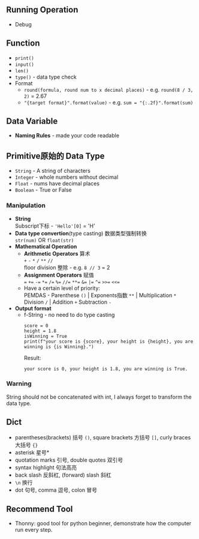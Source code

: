 ## Running Operation
- Debug


## Function
- `print()`
- `input()`
- `len()`
- `type()` - data type check
- Format
  - `round(formula, round num to x decimal places)` - e.g. `round(8 / 3, 2)` = 2.67
  - `"{target format}".format(value)` - e.g. `sum = "{:.2f}".format(sum)`

## Data Variable
- **Naming Rules** - made your code readable

## Primitive原始的 Data Type
- `String` - A string of characters
- `Integer` - whole numbers without decimal
- `Float` - nums have decimal places
- `Boolean` - True or False
### Manipulation
- **String**  
  Subscript下标 - `'Hello'[0]` = 'H'
- **Data type convertion**(type casting)  数据类型强制转换  
  `str(num)` OR `float(str)`
- **Mathematical Operation**
  - **Arithmetic Operators** 算术  
    `+` `-` `*` `/` `**` `//`  
    floor division 整除 - e.g. `8 // 3` = 2
  - **Assignment Operators** 赋值  
    `=` `+=` `-=` `*=` `/=` `%=` `//=` `**=` `&=` `|=` `^=` `>>=` `<<=`
  - Have a certain level of priority:  
    PEMDAS - Parenthese `()` | Exponents指数 `**` | Multiplication `*` Division `/` | Addition `+` Subtraction `-`
- **Output format**
  - f-String - no need to do type casting  
    ```
    score = 0  
    height = 1.8  
    isWinning = True   
    print(f"your score is {score}, your height is {height}, you are winning is {is Winning}.")
    ```
    Result:
    ```
    your score is 0, your height is 1.8, you are winning is True.
    ```




### Warning 
String should not be concatenated with int, I always forget to transform the data type.

## Dict
- parentheses(brackets) 括号 `()`, square brackets 方括号 `[]`, curly braces 大括号 `{}`
- asterisk 星号*
- quotation marks 引号, double quotes 双引号
- syntax highlight 句法高亮
- back slash 反斜杠, (forward) slash 斜杠
- `\n` 换行
- dot 句号, comma 逗号, colon 冒号

## Recommend Tool
- Thonny: good tool for python beginner, demonstrate how the computer run every step.
